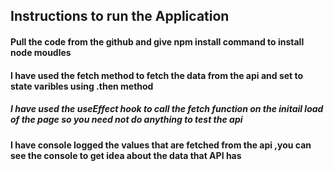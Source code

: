 ## Instructions to run the Application
#### Pull the code from the github and give npm install command to install node moudles
#### I have used the fetch method to fetch the data from the api and set to state varibles using .then method
##### I have used the useEffect hook to call the fetch function on the initail load of the page so you need not do anything to test the api 
#### I have console logged the values that are fetched from the api ,you can see the console to get idea about the data that API has
